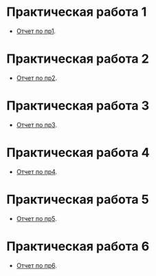 # Практическая работа 1

- [Отчет по пр1](practice/DS-PR1.pdf).

# Практическая работа 2

- [Отчет по пр2]().

# Практическая работа 3

- [Отчет по пр3]().

# Практическая работа 4

- [Отчет по пр4]().

# Практическая работа 5

- [Отчет по пр5]().

# Практическая работа 6

- [Отчет по пр6]().
